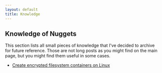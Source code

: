 ```yaml
---
layout: default
title: Knowledge
---
```


## Knowledge of Nuggets

This section lists all small pieces of knowledge that I've decided to archive for future reference.
Those are not long posts as you might find on the main page, but you might find them useful in some cases.

- [Create encrypted filesystem containers on Linux](/knowledge/linux-encrypted-filesystem-containers.md)
